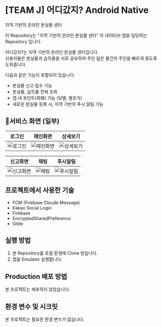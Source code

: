 
# [TEAM J] 어디갔지? Android Native
지역 기반의 온라인 분실물 센터

이 Repository는 "지역 기반의 온라인 분실물 센터" 의 네이티브 앱을 담당하는 Repository 입니다.

어디갔지?는 지역 기반의 온라인 분실물 센터입니다.   
사용자들은 분실물과 습득물을 서로 공유하여 주인 잃은 물건의 주인을 빠르게 찾도록 도와줍니다.   

다음과 같은 기능이 포함되어 있습니다.
- 분실물 신고 접수 기능
- 분실물, 습득물 전체 조회
- 앱 내 포인트(화폐) 기능 (닻별, 별조각)
- 새로운 분실물 등록 시, 지역 기반의 푸시 알림 기능

## 📱서비스 화면 (일부)

| **로그인** | **메인화면** | **상세보기** |
| :---: | :---: | :---: |
| ![로그인](https://user-images.githubusercontent.com/81678959/215300826-cd6c6522-84cd-4ed6-b703-7c0ac94883b5.gif) | ![메인화면](https://user-images.githubusercontent.com/81678959/215300830-b17696bd-751a-4c81-81b6-c5ef053d7a50.gif) | ![상세보기](https://user-images.githubusercontent.com/81678959/215300832-be66defb-6b93-4014-bd1b-1a5c6d1baefc.png) |

| **신고화면** | **채팅** | **푸시알림** |
| :---: | :---: | :---: |
| ![신고화면](https://user-images.githubusercontent.com/81678959/215300833-2b54ca62-8d13-4989-b046-0dece6cc751b.png) | ![채팅](https://user-images.githubusercontent.com/81678959/215300837-9c46f026-fd5e-4f55-a117-ed9f75fc8615.gif) | ![푸시알림](https://user-images.githubusercontent.com/81678959/215300981-7ee3bd14-d1cf-4fa2-a2d2-6239a8d6d3eb.gif) |

## 프로젝트에서 사용한 기술
* FCM (Firebase Cloude Message)
* Kakao Social Login
* Firebase
* EncryptedSharedPreference
* Glide

## 실행 방법

1. 본 Repository를 로컬 환경에 Clone 받습니다.
2. 앱을 Emulator 실행합니다.

## Production 배포 방법

본 프로젝트는 배포하지 않았습니다.

## 환경 변수 및 시크릿

본 프로젝트는 필요한 환경 변수가 없습니다.
